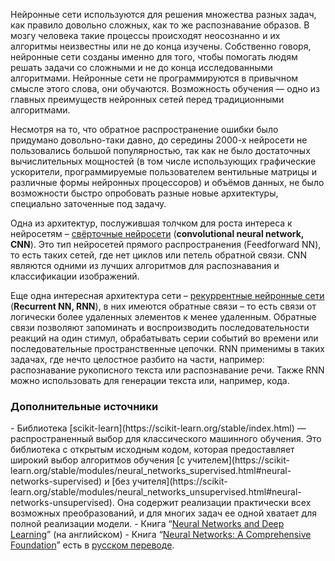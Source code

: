 Нейронные сети используются для решения множества разных задач, как правило довольно сложных, как то же 
распознавание образов. В мозгу человека такие процессы происходят неосознанно и их алгоритмы неизвестны или не 
до конца изучены. Собственно говоря, нейронные сети созданы именно для того, чтобы помогать людям решать задачи 
со сложными и не до конца исследованными алгоритмами. Нейронные сети не программируются в привычном смысле этого слова, 
они обучаются. Возможность обучения — одно из главных преимуществ нейронных сетей перед традиционными алгоритмами.


Несмотря на то, что обратное распространение ошибки было придумано довольно-таки давно, до середины 2000-х нейросети не пользовались 
большой популярностью, так как не было достаточных вычислительных мощностей (в том числе использующих графические ускорители, программируемые пользователем вентильные матрицы и различные формы нейронных процессоров) и объёмов данных, не было возможности быстро 
опробовать разные новые архитектуры, специально заточенные под задачу.

Одна из архитектур, послужившая толчком для роста интереса к нейросетям – <a href="https://ru.wikipedia.org/wiki/%D0%A1%D0%B2%D1%91%D1%80%D1%82%D0%BE%D1%87%D0%BD%D0%B0%D1%8F_%D0%BD%D0%B5%D0%B9%D1%80%D0%BE%D0%BD%D0%BD%D0%B0%D1%8F_%D1%81%D0%B5%D1%82%D1%8C">свёрточные нейросети</a> 
(**convolutional neural network, CNN**). Это тип нейросетей прямого распространения (Feedforward NN), 
то есть таких сетей, где нет циклов или петель обратной связи. CNN являются одними из лучших алгоритмов для 
распознавания и классификации изображений.

Еще одна интересная архитектура сети – <a href="https://ru.wikipedia.org/wiki/%D0%A0%D0%B5%D0%BA%D1%83%D1%80%D1%80%D0%B5%D0%BD%D1%82%D0%BD%D0%B0%D1%8F_%D0%BD%D0%B5%D0%B9%D1%80%D0%BE%D0%BD%D0%BD%D0%B0%D1%8F_%D1%81%D0%B5%D1%82%D1%8C">рекуррентные нейронные сети</a> 
(**Recurrent NN, RNN**), в них имеются обратные связи – то есть связи от логически более удаленных элементов к менее удаленным. 
Обратные связи позволяют запоминать и воспроизводить последовательности реакций на один стимул, обрабатывать серии 
событий во времени или последовательные пространственные цепочки. RNN применимы в таких задачах, где нечто целостное 
разбито на части, например: распознавание рукописного текста или распознавание речи. Также RNN можно использовать для 
генерации текста или, например, кода. 


<h3>Дополнительные источники</h3>
- Библиотека [scikit-learn](https://scikit-learn.org/stable/index.html) &mdash; распространенный выбор для классического машинного обучения. Это библиотека с открытым
  исходным кодом, которая предоставляет широкий выбор алгоритмов обучения [с учителем](https://scikit-learn.org/stable/modules/neural_networks_supervised.html#neural-networks-supervised)
  и [без учителя](https://scikit-learn.org/stable/modules/neural_networks_unsupervised.html#neural-networks-unsupervised). Она содержит
  реализации практически всех возможных преобразований, и для многих задач ее одной хватает для полной реализации модели.
- Книга “<a href="http://neuralnetworksanddeeplearning.com/">Neural Networks and Deep Learning</a>” (на английском)
- Книга “<a href="https://books.google.ru/books/about/Neural_Networks.html?id=bX4pAQAAMAAJ&source=kp_book_description&redir_esc=y">Neural Networks: A Comprehensive Foundation</a>” 
  есть в <a href="https://books.google.ru/books?id=LPMr0iA0muwC&printsec=copyright&hl=ru&source=gbs_pub_info_r#v=onepage&q&f=false">русском переводе</a>. 